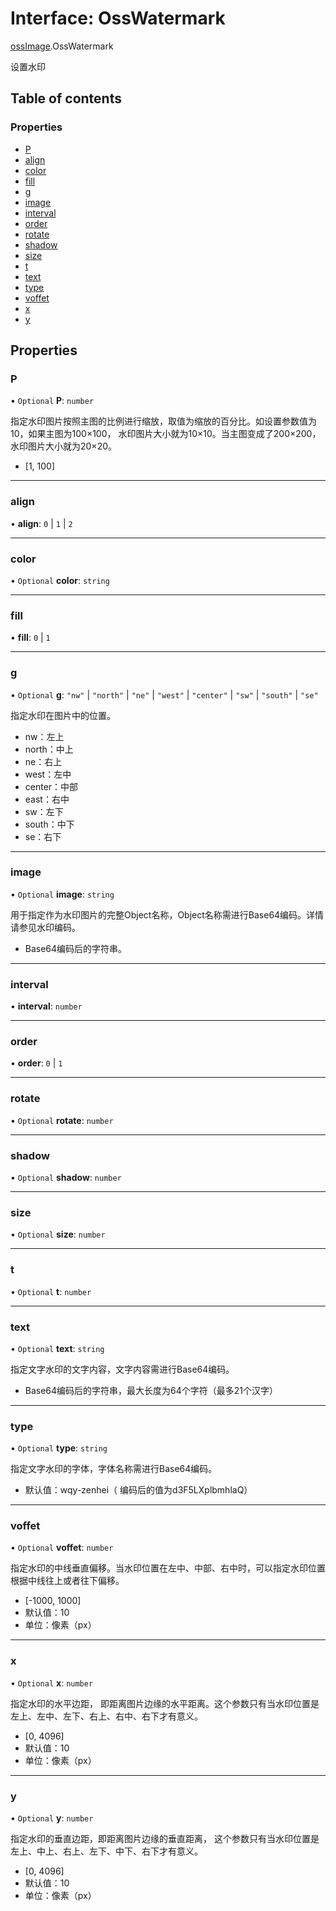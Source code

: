 # Interface: OssWatermark

[ossImage](../wiki/ossImage).OssWatermark

设置水印

## Table of contents

### Properties

- [P](../wiki/ossImage.OssWatermark#p)
- [align](../wiki/ossImage.OssWatermark#align)
- [color](../wiki/ossImage.OssWatermark#color)
- [fill](../wiki/ossImage.OssWatermark#fill)
- [g](../wiki/ossImage.OssWatermark#g)
- [image](../wiki/ossImage.OssWatermark#image)
- [interval](../wiki/ossImage.OssWatermark#interval)
- [order](../wiki/ossImage.OssWatermark#order)
- [rotate](../wiki/ossImage.OssWatermark#rotate)
- [shadow](../wiki/ossImage.OssWatermark#shadow)
- [size](../wiki/ossImage.OssWatermark#size)
- [t](../wiki/ossImage.OssWatermark#t)
- [text](../wiki/ossImage.OssWatermark#text)
- [type](../wiki/ossImage.OssWatermark#type)
- [voffet](../wiki/ossImage.OssWatermark#voffet)
- [x](../wiki/ossImage.OssWatermark#x)
- [y](../wiki/ossImage.OssWatermark#y)

## Properties

### P

• `Optional` **P**: `number`

指定水印图片按照主图的比例进行缩放，取值为缩放的百分比。如设置参数值为10，如果主图为100×100， 水印图片大小就为10×10。当主图变成了200×200，水印图片大小就为20×20。
- [1, 100]

___

### align

• **align**: ``0`` \| ``1`` \| ``2``

___

### color

• `Optional` **color**: `string`

___

### fill

• **fill**: ``0`` \| ``1``

___

### g

• `Optional` **g**: ``"nw"`` \| ``"north"`` \| ``"ne"`` \| ``"west"`` \| ``"center"`` \| ``"sw"`` \| ``"south"`` \| ``"se"``

指定水印在图片中的位置。
- nw：左上
- north：中上
- ne：右上
- west：左中
- center：中部
- east：右中
- sw：左下
- south：中下
- se：右下

___

### image

• `Optional` **image**: `string`

用于指定作为水印图片的完整Object名称，Object名称需进行Base64编码。详情请参见水印编码。
- Base64编码后的字符串。

___

### interval

• **interval**: `number`

___

### order

• **order**: ``0`` \| ``1``

___

### rotate

• `Optional` **rotate**: `number`

___

### shadow

• `Optional` **shadow**: `number`

___

### size

• `Optional` **size**: `number`

___

### t

• `Optional` **t**: `number`

___

### text

• `Optional` **text**: `string`

指定文字水印的文字内容，文字内容需进行Base64编码。
- Base64编码后的字符串，最大长度为64个字符（最多21个汉字）

___

### type

• `Optional` **type**: `string`

指定文字水印的字体，字体名称需进行Base64编码。
- 默认值：wqy-zenhei（ 编码后的值为d3F5LXplbmhlaQ）

___

### voffet

• `Optional` **voffet**: `number`

指定水印的中线垂直偏移。当水印位置在左中、中部、右中时，可以指定水印位置根据中线往上或者往下偏移。
- [-1000, 1000]
- 默认值：10
- 单位：像素（px）

___

### x

• `Optional` **x**: `number`

指定水印的水平边距， 即距离图片边缘的水平距离。这个参数只有当水印位置是左上、左中、左下、右上、右中、右下才有意义。
- [0, 4096]
- 默认值：10
- 单位：像素（px）

___

### y

• `Optional` **y**: `number`

指定水印的垂直边距，即距离图片边缘的垂直距离， 这个参数只有当水印位置是左上、中上、右上、左下、中下、右下才有意义。
- [0, 4096]
- 默认值：10
- 单位：像素（px）

